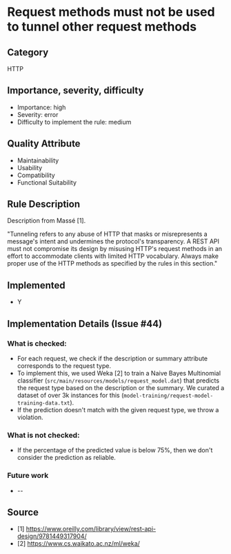 # Request methods must not be used to tunnel other request methods

## Category

HTTP

## Importance, severity, difficulty

* Importance: high
* Severity: error
* Difficulty to implement the rule: medium

## Quality Attribute

* Maintainability
* Usability
* Compatibility
* Functional Suitability

## Rule Description

Description from Massé [1].

"Tunneling refers to any abuse of HTTP that masks or misrepresents a message's intent and undermines the protocol's transparency. A REST API must not compromise its design by misusing HTTP's request methods in an effort to accommodate clients with limited HTTP vocabulary. Always make proper use of the HTTP methods as specified by the rules in this section."

## Implemented

* Y

## Implementation Details (Issue #44)

### What is checked:

* For each request, we check if the description or summary attribute corresponds to the request type.
* To implement this, we used Weka [2] to train a Naive Bayes Multinomial classifier (`src/main/resources/models/request_model.dat`) that predicts the request type based on the description or the summary. We curated a dataset of over 3k instances for this (`model-training/request-model-training-data.txt`).
* If the prediction doesn't match with the given request type, we throw a violation.

### What is not checked:

* If the percentage of the predicted value is below 75%, then we don't consider the prediction as reliable.

### Future work

* --

## Source

- [1] https://www.oreilly.com/library/view/rest-api-design/9781449317904/
- [2] https://www.cs.waikato.ac.nz/ml/weka/